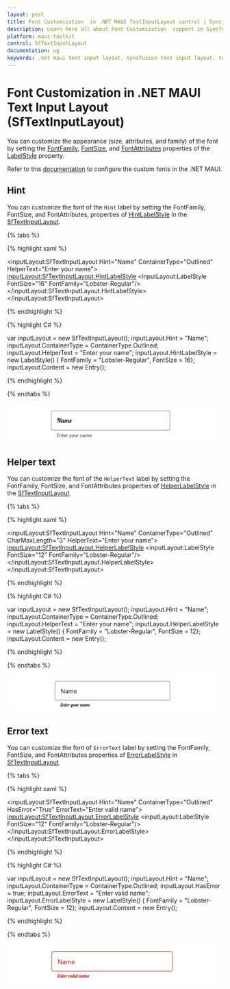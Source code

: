 ```yaml
---
layout: post
title: Font Customization  in .NET MAUI TextInputLayout control | Syncfusion
description: Learn here all about Font Customization  support in Syncfusion .NET MAUI Text Input Layout (SfTextInputLayout) control and more.
platform: maui-toolkit
control: SfTextInputLayout
documentation: ug
keywords: .net maui text input layout, syncfusion text input layout, text input layout maui, .net maui error label, .net maui hint label.
---
```


# Font Customization  in .NET MAUI Text Input Layout (SfTextInputLayout)

You can customize the appearance (size, attributes, and family) of the font by setting the [FontFamily](https://help.syncfusion.com/cr/maui-toolkit/Syncfusion.Maui.Toolkit.TextInputLayout.LabelStyle.html#Syncfusion_Maui_Toolkit_TextInputLayout_LabelStyle_FontFamily), [FontSize](https://help.syncfusion.com/cr/maui-toolkit/Syncfusion.Maui.Toolkit.TextInputLayout.LabelStyle.html#Syncfusion_Maui_Toolkit_TextInputLayout_LabelStyle_FontSize), and [FontAttributes](https://help.syncfusion.com/cr/maui-toolkit/Syncfusion.Maui.Toolkit.TextInputLayout.LabelStyle.html#Syncfusion_Maui_Toolkit_TextInputLayout_LabelStyle_FontAttributes) properties of the [LabelStyle](https://help.syncfusion.com/cr/maui-toolkit/Syncfusion.Maui.Toolkit.TextInputLayout.LabelStyle.html) property.

Refer to this [documentation](https://learn.microsoft.com/en-us/dotnet/maui/user-interface/fonts) to configure the custom fonts in the .NET MAUI.

## Hint

You can customize the font of the `Hint` label by setting the FontFamily, FontSize, and FontAttributes, properties of [HintLabelStyle](https://help.syncfusion.com/cr/maui-toolkit/Syncfusion.Maui.Toolkit.TextInputLayout.SfTextInputLayout.html#Syncfusion_Maui_Toolkit_TextInputLayout_SfTextInputLayout_HintLabelStyle) in the [SfTextInputLayout](https://help.syncfusion.com/cr/maui-toolkit/Syncfusion.Maui.Toolkit.TextInputLayout.SfTextInputLayout.html).

{% tabs %} 

{% highlight xaml %}

<inputLayout:SfTextInputLayout Hint="Name"
                               ContainerType="Outlined"
                               HelperText="Enter your name">
    <Entry />
    <inputLayout:SfTextInputLayout.HintLabelStyle>
        <inputLayout:LabelStyle FontSize="16" FontFamily="Lobster-Regular"/>
    </inputLayout:SfTextInputLayout.HintLabelStyle>
</inputLayout:SfTextInputLayout> 

{% endhighlight %}

{% highlight C# %} 

var inputLayout = new SfTextInputLayout();
inputLayout.Hint = "Name";
inputLayout.ContainerType = ContainerType.Outlined;
inputLayout.HelperText = "Enter your name";
inputLayout.HintLabelStyle = new LabelStyle() { FontFamily = "Lobster-Regular", FontSize = 16};
inputLayout.Content = new Entry(); 

{% endhighlight %}

{% endtabs %}

![Hint label style in .NET MAUI TextInputLayout.](images/CustomFont/HintLabelStyle.png)

## Helper text

You can customize the font of the `HelperText` label by setting the FontFamily, FontSize, and FontAttributes properties of [HelperLabelStyle](https://help.syncfusion.com/cr/maui-toolkit/Syncfusion.Maui.Toolkit.TextInputLayout.SfTextInputLayout.html#Syncfusion_Maui_Toolkit_TextInputLayout_SfTextInputLayout_HelperLabelStyle) in the [SfTextInputLayout](https://help.syncfusion.com/cr/maui-toolkit/Syncfusion.Maui.Toolkit.TextInputLayout.SfTextInputLayout.html).

{% tabs %} 

{% highlight xaml %}

<inputLayout:SfTextInputLayout Hint="Name"
                               ContainerType="Outlined"
                               CharMaxLength="3"
                               HelperText="Enter your name">
    <Entry />
    <inputLayout:SfTextInputLayout.HelperLabelStyle>
        <inputLayout:LabelStyle FontSize="12" FontFamily="Lobster-Regular"/>
    </inputLayout:SfTextInputLayout.HelperLabelStyle>
</inputLayout:SfTextInputLayout> 

{% endhighlight %}

{% highlight C# %} 

var inputLayout = new SfTextInputLayout();
inputLayout.Hint = "Name";
inputLayout.ContainerType = ContainerType.Outlined;
inputLayout.HelperText = "Enter your name";
inputLayout.HelperLabelStyle = new LabelStyle() { FontFamily = "Lobster-Regular", FontSize = 12};
inputLayout.Content = new Entry(); 

{% endhighlight %}

{% endtabs %}

![Helper label style in .NET MAUI TextInputLayout.](images/CustomFont/HelperLabelStyle.png)

## Error text

You can customize the font of `ErrorText` label by setting the FontFamily, FontSize, and FontAttributes properties of [ErrorLabelStyle](https://help.syncfusion.com/cr/maui-toolkit/Syncfusion.Maui.Toolkit.TextInputLayout.SfTextInputLayout.html#Syncfusion_Maui_Toolkit_TextInputLayout_SfTextInputLayout_ErrorLabelStyle) in [SfTextInputLayout](https://help.syncfusion.com/cr/maui-toolkit/Syncfusion.Maui.Toolkit.TextInputLayout.SfTextInputLayout.html).

{% tabs %} 

{% highlight xaml %}

<inputLayout:SfTextInputLayout
                   Hint="Name"
                   ContainerType="Outlined"
                   HasError="True"
                   ErrorText="Enter valid name">
    <Entry />
    <inputLayout:SfTextInputLayout.ErrorLabelStyle>
        <inputLayout:LabelStyle FontSize="12" FontFamily="Lobster-Regular"/>
    </inputLayout:SfTextInputLayout.ErrorLabelStyle>
</inputLayout:SfTextInputLayout> 

{% endhighlight %}

{% highlight C# %} 

var inputLayout = new SfTextInputLayout();
inputLayout.Hint = "Name";
inputLayout.ContainerType = ContainerType.Outlined;
inputLayout.HasError = true;
inputLayout.ErrorText = "Enter valid name";
inputLayout.ErrorLabelStyle = new LabelStyle() { FontFamily = "Lobster-Regular", FontSize = 12};
inputLayout.Content = new Entry(); 

{% endhighlight %}

{% endtabs %}

![Error label style in .NET MAUI TextInputLayout.](images/CustomFont/ErrorLabelStyle.png)